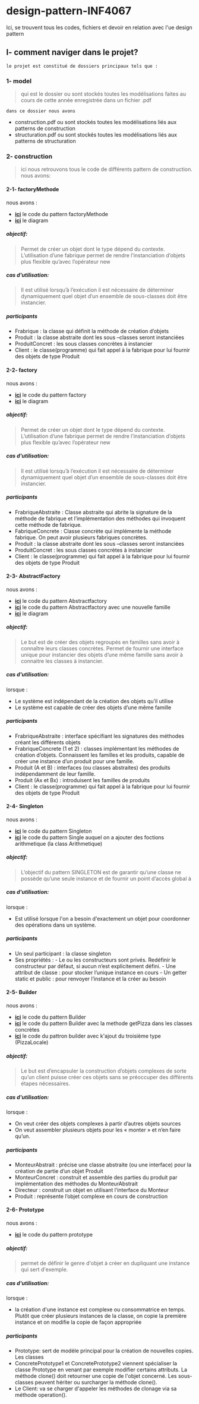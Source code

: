 # design-pattern-INF4067

Ici, se trouvent tous les codes, fichiers et devoir en relation avec l'ue design pattern

## I- comment naviger dans le projet?

    le projet est constitué de dossiers principaux tels que :

### 1- model

> qui est le dossier ou sont stockés toutes les modélisations faites au cours de cette année enregistrée dans un fichier .pdf

    dans ce dossier nous avons

- construction.pdf ou sont stockés toutes les modélisations liés aux patterns de construction
- structuration.pdf ou sont stockés toutes les modélisations liés aux patterns de structuration

### 2- construction

> ici nous retrouvons tous le code de différents pattern de construction. nous avons:

#### 2-1- factoryMethode

nous avons :

- [**ici**](https://github.com/dekelshoot/design-pattern-INF4067/tree/main/construction/FactoryMethodes) le code du pattern factoryMethode
- [**ici**](https://github.com/dekelshoot/design-pattern-INF4067/tree/main/diagrammes) le diagram

##### objectif:

> Permet de créer un objet dont le type dépend du contexte. L’utilisation d’une fabrique permet de rendre l’instanciation d’objets
> plus flexible qu’avec l’opérateur new

##### cas d'utilisation:

> Il est utilisé lorsqu’à l’exécution il est nécessaire de déterminer dynamiquement quel objet d’un ensemble de sous-classes doit être instancier.

##### participants

- Frabrique : la classe qui définit la méthode de création d’objets
- Produit : la classe abstraite dont les sous –classes seront instanciées
- ProduitConcret : les sous classes concrètes à instancier
- Client : le classe(programme) qui fait appel à la fabrique pour lui fournir des objets de type Produit

#### 2-2- factory

nous avons :

- [**ici**](https://github.com/dekelshoot/design-pattern-INF4067/tree/main/construction/FactoryMethodes) le code du pattern factory
- [**ici**](https://github.com/dekelshoot/design-pattern-INF4067/tree/main/diagrammes) le diagram

##### objectif:

> Permet de créer un objet dont le type dépend du contexte. L’utilisation d’une fabrique permet de rendre l’instanciation d’objets
> plus flexible qu’avec l’opérateur new

##### cas d'utilisation:

> Il est utilisé lorsqu’à l’exécution il est nécessaire de déterminer dynamiquement quel objet d’un ensemble de sous-classes doit être instancier.

##### participants

- FrabriqueAbstraite : Classe abstraite qui abrite la signature de la méthode de fabrique et l’implémentation des méthodes qui invoquent cette méthode de
  fabrique.
- FabriqueConcrete : Classe concrète qui implémente la méthode fabrique. On
  peut avoir plusieurs fabriques concrètes.
- Produit : la classe abstraite dont les sous –classes seront instanciées
- ProduitConcret : les sous classes concrètes à instancier
- Client : le classe(programme) qui fait appel à la fabrique pour lui fournir des
  objets de type Produit

#### 2-3- AbstractFactory

nous avons :

- [**ici**](https://github.com/dekelshoot/design-pattern-INF4067/tree/main/construction/AbstractFactory) le code du pattern Abstractfactory
- [**ici**](https://github.com/dekelshoot/design-pattern-INF4067/tree/main/construction/AbstractFactoryNouvelleFamille) le code du pattern Abstractfactory avec une nouvelle famille
- [**ici**](https://github.com/dekelshoot/design-pattern-INF4067/tree/main/diagrammes) le diagram

##### objectif:

> Le but est de créer des objets regroupés en familles sans avoir à
> connaître leurs classes concrètes.
> Permet de fournir une interface unique pour instancier des objets
> d’une même famille sans avoir à connaitre les classes à instancier.

##### cas d'utilisation:

lorsque :

- Le système est indépendant de la création des objets qu’il utilise
- Le système est capable de créer des objets d’une même famille

##### participants

- FrabriqueAbstraite : interface spécifiant les signatures des méthodes
  créant les différents objets
- FrabriqueConcrete (1 et 2) : classes implémentant les méthodes de
  création d’objets. Connaissent les familles et les produits, capable de
  créer une instance d’un produit pour une famille.
- Produit (A et B) : interfaces (ou classes abstraites) des produits
  indépendamment de leur famille.
- Produit (Ax et Bx) : introduisent les familles de produits
- Client : le classe(programme) qui fait appel à la fabrique pour lui
  fournir des objets de type Produit

#### 2-4- Singleton

nous avons :

- [**ici**](https://github.com/dekelshoot/design-pattern-INF4067/tree/main/construction/Singleton) le code du pattern Singleton
- [**ici**](https://github.com/dekelshoot/design-pattern-INF4067/tree/main/construction/arithmetique) le code du pattern Single auquel on a ajouter des foctions arithmetique (la class Arithmetique)

##### objectif:

> L’objectif du pattern SINGLETON est de garantir qu’une classe ne possède qu’une seule instance et de fournir un point d’accès global à

##### cas d'utilisation:

lorsque :

- Est utilisé lorsque l'on a besoin d'exactement un objet pour coordonner des opérations dans un système.

##### participants

- Un seul participant : la classe singleton
- Ses propriétés : - Le ou les constructeurs sont privés. Redéfinir le constructeur par
  défaut, si aucun n’est explicitement défini. - Une attribut de classe : pour stocker l’unique instance en cours - Un getter static et public : pour renvoyer l’instance et la créer au
  besoin

#### 2-5- Builder

nous avons :

- **[ici](https://github.com/dekelshoot/design-pattern-INF4067/tree/main/construction/Builder)** le code du pattern Builder
- **[ici](https://github.com/dekelshoot/design-pattern-INF4067/tree/main/construction/Builder_getPizza_dans_class_concrete)** le code du pattern Builder avec la methode getPizza dans les classes concrètes
- **[ici](https://github.com/dekelshoot/design-pattern-INF4067/tree/main/construction/Builder_ajout_troisieme_type)** le code du pattron builder avec k'ajout du troisième type (PizzaLocale)

##### objectif:

> Le but est d’encapsuler la construction d’objets complexes de
> sorte qu’un client puisse créer ces objets sans se préoccuper des
> différents étapes nécessaires.

##### cas d'utilisation:

lorsque :

- On veut créer des objets complexes à partir d’autres objets sources
- On veut assembler plusieurs objets pour les « monter » et
  n’en faire qu’un.

##### participants

- MonteurAbstrait : précise une classe abstraite (ou une interface)
  pour la création de partie d’un objet Produit
- MonteurConcret : construit et assemble des parties du produit
  par implémentation des méthodes du MonteurAbstrait
- Directeur : construit un objet en utilisant l’interface du Monteur
- Produit : représente l’objet complexe en cours de construction

#### 2-6- Prototype

nous avons :

- **[ici](https://github.com/dekelshoot/design-pattern-INF4067/tree/main/construction/prototype)** le code du pattern prototype

##### objectif:

> permet de définir le genre d'objet à créer en dupliquant une instance qui sert d'exemple.

##### cas d'utilisation:

lorsque :

- la création d'une
  instance est complexe ou consommatrice en temps. Plutôt que créer plusieurs instances de la classe, on copie
  la première instance et on modifie la copie de façon appropriée

##### participants

- Prototype: sert de modèle principal pour la création de nouvelles copies. Les classes
- ConcretePrototype1 et ConcretePrototype2 viennent spécialiser la classe Prototype en venant par exemple
  modifier certains attributs. La méthode clone() doit retourner une copie de l'objet concerné. Les sous-classes
  peuvent hériter ou surcharger la méthode clone().
- Le Client: va se charger d'appeler les méthodes de
  clonage via sa méthode operation().
